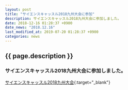 ```yaml
---
layout: post
title: "サイエンスキャッスル2018九州大会に参加"
description: サイエンスキャッスル2018九州大会に参加しました。
date: 2018-12-16 01:28:37 +0900
date_news: "2018.12.16"
last_modified_at: 2019-07-20 01:28:37 +0900
categories: news
---
```


## {{ page.description }}

### サイエンスキャッスル2018九州大会に参加しました。

[サイエンスキャッスル2018九州大会](https://s-castle.com/kyushu2018/){:target="_blank"}
